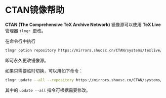 #  CTAN镜像帮助

**CTAN (The Comprehensive TeX Archive Network)** 镜像源可以使用 **TeX Live** 管理器 `tlmgr `更改。

在命令行中执行

```bash
tlmgr option repository https://mirrors.shuosc.cn/CTAN/systems/texlive/tlnet  
```

即可永久更改镜像源。

如果只需要临时切换，可以用如下命令：

```bash
tlmgr update --all --repository https://mirrors.shuosc.cn/CTAN/systems/texlive/tlnet  
```

其中的 `update --all`  指令可根据需要修改。